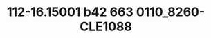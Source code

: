 ---
title: 112-16.15001 b42 663 0110_8260-CLE1088
image: 112-16.15001 b42 663 0110_8260-CLE1088.jpg
brand: sposo
layout: vestito
---